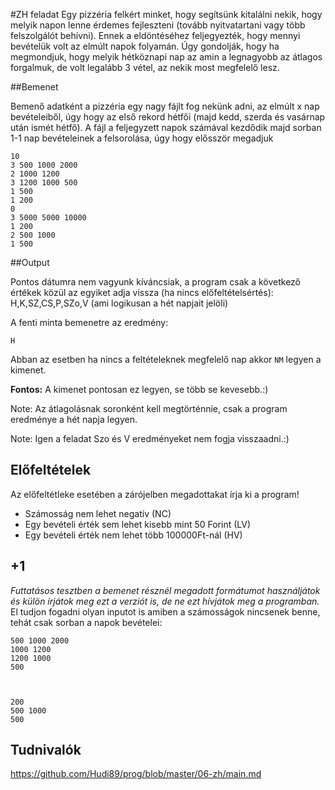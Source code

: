 #ZH feladat
Egy pizzéria felkért minket, hogy segítsünk kitalálni nekik, hogy melyik napon lenne érdemes fejleszteni (tovább nyitvatartani vagy több felszolgálót behívni). Ennek a eldöntéséhez feljegyezték, hogy mennyi bevételük volt az elmúlt napok folyamán. Úgy gondolják, hogy ha megmondjuk, hogy melyik hétköznapi nap az amin a legnagyobb az átlagos forgalmuk, de volt legalább 3 vétel, az nekik most megfelelő lesz.

##Bemenet

Bemenő adatként a pizzéria egy nagy fájlt fog nekünk adni, az elmúlt x nap bevételeiből, úgy hogy az első rekord hétfői (majd kedd, szerda és vasárnap után ismét hétfő).
A fájl a feljegyzett napok számával kezdődik majd sorban 1-1 nap bevételeinek a felsorolása, úgy hogy elősször megadjuk
```
10
3 500 1000 2000
2 1000 1200
3 1200 1000 500
1 500
1 200
0
3 5000 5000 10000
1 200
2 500 1000 
1 500
```
##Output

Pontos dátumra nem vagyunk kíváncsiak, a program csak a következő értékek közül az egyiket adja vissza (ha nincs előfeltételsértés):
H,K,SZ,CS,P,SZo,V (ami logikusan a hét napjait jelöli)

A fenti minta bemenetre az eredmény:
```
H
```

Abban az esetben ha nincs a feltételeknek megfelelő nap akkor ```NM``` legyen a kimenet.

**Fontos:** A kimenet pontosan ez legyen, se több se kevesebb.:)

Note: Az átlagolásnak soronként kell megtörténnie, csak a program eredménye a hét napja legyen.

Note: Igen a feladat Szo és V eredményeket nem fogja visszaadni.:)

## Előfeltételek

Az előfeltétleke esetében a zárójelben megadottakat írja ki a program!

* Számosság nem lehet negatív (NC)
* Egy bevételi érték sem lehet kisebb mint 50 Forint (LV)
* Egy bevételi érték nem lehet több 100000Ft-nál (HV)

## +1 

*Futtatásos tesztben a bemenet résznél megadott formátumot használjátok és külön írjátok meg ezt a verziót is, de ne ezt hívjátok meg a programban.*
El tudjon fogadni olyan inputot is amiben a számosságok nincsenek benne, tehát csak sorban a napok bevételei:
```
500 1000 2000
1000 1200
1200 1000
500



200
500 1000 
500
```
## Tudnivalók

https://github.com/Hudi89/prog/blob/master/06-zh/main.md
